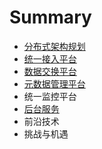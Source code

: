 # Summary

* [分布式架构规划](README.md)
* [统一接入平台](chapter1.md)
* [数据交换平台](shu-ju-chu-li-ping-tai.md)
* [元数据管理平台](yuan-shu-ju-guan-li-ping-tai.md)
* 统一监控平台
* [后台服务](hou-tai-fu-wu.md)
* 前沿技术
* 挑战与机遇


